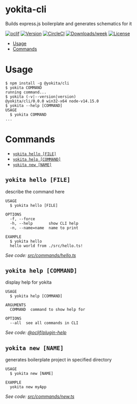 yokita-cli
==========

Builds express.js boilerplate and generates schematics for it

[![oclif](https://img.shields.io/badge/cli-oclif-brightgreen.svg)](https://oclif.io)
[![Version](https://img.shields.io/npm/v/yokita-cli.svg)](https://npmjs.org/package/yokita-cli)
[![CircleCI](https://circleci.com/gh/norberto-e-888/yokita-cli/tree/master.svg?style=shield)](https://circleci.com/gh/norberto-e-888/yokita-cli/tree/master)
[![Downloads/week](https://img.shields.io/npm/dw/yokita-cli.svg)](https://npmjs.org/package/yokita-cli)
[![License](https://img.shields.io/npm/l/yokita-cli.svg)](https://github.com/norberto-e-888/yokita-cli/blob/master/package.json)

<!-- toc -->
* [Usage](#usage)
* [Commands](#commands)
<!-- tocstop -->
# Usage
<!-- usage -->
```sh-session
$ npm install -g @yokita/cli
$ yokita COMMAND
running command...
$ yokita (-v|--version|version)
@yokita/cli/0.0.0 win32-x64 node-v14.15.0
$ yokita --help [COMMAND]
USAGE
  $ yokita COMMAND
...
```
<!-- usagestop -->
# Commands
<!-- commands -->
* [`yokita hello [FILE]`](#yokita-hello-file)
* [`yokita help [COMMAND]`](#yokita-help-command)
* [`yokita new [NAME]`](#yokita-new-name)

## `yokita hello [FILE]`

describe the command here

```
USAGE
  $ yokita hello [FILE]

OPTIONS
  -f, --force
  -h, --help       show CLI help
  -n, --name=name  name to print

EXAMPLE
  $ yokita hello
  hello world from ./src/hello.ts!
```

_See code: [src/commands/hello.ts](https://github.com/norberto-e-888/yokita-cli/blob/v0.0.0/src/commands/hello.ts)_

## `yokita help [COMMAND]`

display help for yokita

```
USAGE
  $ yokita help [COMMAND]

ARGUMENTS
  COMMAND  command to show help for

OPTIONS
  --all  see all commands in CLI
```

_See code: [@oclif/plugin-help](https://github.com/oclif/plugin-help/blob/v3.2.1/src/commands/help.ts)_

## `yokita new [NAME]`

generates boilerplate project in specified directory

```
USAGE
  $ yokita new [NAME]

EXAMPLE
  yokita new myApp
```

_See code: [src/commands/new.ts](https://github.com/norberto-e-888/yokita-cli/blob/v0.0.0/src/commands/new.ts)_
<!-- commandsstop -->
